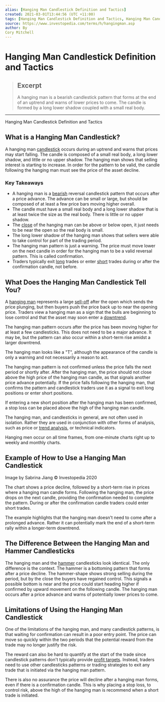 ```yaml
---
alias: [Hanging Man Candlestick Definition and Tactics]
created: 2021-03-01T13:44:56 (UTC +11:00)
tags: [Hanging Man Candlestick Definition and Tactics, Hanging Man Candlestick Definition and Tactics]
source: https://www.investopedia.com/terms/h/hangingman.asp
author: By
Cory Mitchell
---
```


# Hanging Man Candlestick Definition and Tactics

> ## Excerpt
> A hanging man is a bearish candlestick pattern that forms at the end of an uptrend and warns of lower prices to come. The candle is formed by a long lower shadow coupled with a small real body.

---

Hanging Man Candlestick Definition and Tactics
## What is a Hanging Man Candlestick?

A hanging man [candlestick](https://www.investopedia.com/terms/c/candlestick.asp) occurs during an uptrend and warns that prices may start falling. The candle is composed of a small real body, a long lower shadow, and little or no upper shadow. The hanging man shows that selling interest is starting to increase. In order for the pattern to be valid, the candle following the hanging man must see the price of the asset decline.

### Key Takeaways

-   A hanging man is a [bearish](https://www.investopedia.com/terms/b/bear.asp) reversal candlestick pattern that occurs after a price advance. The advance can be small or large, but should be composed of at least a few price bars moving higher overall.
-   The candle must have a small real body and a long lower shadow that is at least twice the size as the real body. There is little or no upper shadow.
-   The [close](https://www.investopedia.com/terms/c/closingprice.asp) of the hanging man can be above or below open, it just needs to be near the open so the real body is small.
-   The long lower shadow of the hanging man shows that sellers were able to take control for part of the trading period.
-   The hanging man pattern is just a warning. The price must move lower on the next candle in order for the hanging man to be a valid reversal pattern. This is called confirmation.
-   Traders typically exit [long](https://www.investopedia.com/terms/l/long.asp) trades or enter [short](https://www.investopedia.com/terms/s/short.asp) trades during or after the confirmation candle, not before.

## What Does the Hanging Man Candlestick Tell You?

A [hanging man](https://www.investopedia.com/articles/active-trading/040914/understanding-hanging-man-optimistic-candlestick-pattern.asp) represents a large [sell-off](https://www.investopedia.com/terms/s/sell-off.asp) after the open which sends the price plunging, but then buyers push the price back up to near the opening price. Traders view a hanging man as a sign that the bulls are beginning to lose control and that the asset may soon enter a [downtrend](https://www.investopedia.com/terms/d/downtrend.asp).

The hanging man pattern occurs after the price has been moving higher for at least a few candlesticks. This does not need to be a major advance. It may be, but the pattern can also occur within a short-term rise amidst a larger downtrend.

The hanging man looks like a "T", although the appearance of the candle is only a warning and not necessarily a reason to act.

The hanging man pattern is not confirmed unless the price falls the next period or shortly after. After the hanging man, the price should not close above the high price of the hanging man candle, as that signals another price advance potentially. If the price falls following the hanging man, that confirms the pattern and candlestick traders use it as a signal to exit long positions or enter short positions.

If entering a new short position after the hanging man has been confirmed, a stop loss can be placed above the high of the hanging man candle.

The hanging man, and candlesticks in general, are not often used in isolation. Rather they are used in conjunction with other forms of analysis, such as price or [trend analysis](https://www.investopedia.com/terms/t/trendanalysis.asp), or technical indicators.

Hanging men occur on all time frames, from one-minute charts right up to weekly and monthly charts.

## Example of How to Use a Hanging Man Candlestick

Image by Sabrina Jiang © Investopedia 2020

The chart shows a price decline, followed by a short-term rise in prices where a hanging man candle forms. Following the hanging man, the price drops on the next candle, providing the confirmation needed to complete the pattern. During or after the confirmation candle traders could enter short trades.

The example highlights that the hanging man doesn't need to come after a prolonged advance. Rather it can potentially mark the end of a short-term rally within a longer-term downtrend.

## The Difference Between the Hanging Man and Hammer Candlesticks

The hanging man and the [hammer](https://www.investopedia.com/terms/h/hammer.asp) candlesticks look identical. The only difference is the context. The hammer is a bottoming pattern that forms after a price decline. The hammer-shape shows strong selling during the period, but by the close the buyers have regained control. This signals a possible bottom is near and the price could start heading higher if confirmed by upward movement on the following candle. The hanging man occurs after a price advance and warns of potentially lower prices to come.

## Limitations of Using the Hanging Man Candlestick

One of the limitations of the hanging man, and many candlestick patterns, is that waiting for confirmation can result in a poor entry point. The price can move so quickly within the two periods that the potential reward from the trade may no longer justify the risk.

The reward can also be hard to quantify at the start of the trade since candlestick patterns don't typically provide [profit targets](https://www.investopedia.com/terms/p/pricetarget.asp). Instead, traders need to use other candlesticks patterns or trading strategies to exit any trade that is initiated via the hanging man pattern.

There is also no assurance the price will decline after a hanging man forms, even if there is a confirmation candle. This is why placing a stop loss, to control risk, above the high of the hanging man is recommend when a short trade is initiated.
